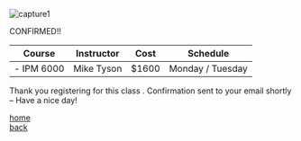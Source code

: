 ![capture1](https://user-images.githubusercontent.com/44885441/48521130-2ff67780-e841-11e8-8efa-807518dbd66f.PNG)

CONFIRMED!!


|   Course   | Instructor      | Cost    | Schedule              |
|:----------:|-----------------|---------|-----------------------|
|- IPM 6000 | Mike Tyson      | $1600 | Monday / Tuesday 

Thank you registering for this class . Confirmation sent to your email shortly – Have a nice day!


[home](https://cezenekwe.github.io/backup/)
<br>
[back](https://cezenekwe.github.io/backup/Program-2.html)
